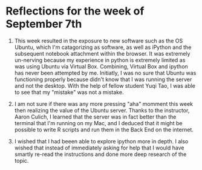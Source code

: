 Reflections for the week of September 7th
===========================================================================================================================

1) This week resulted in the exposure to new software such as the OS Ubuntu, which I'm catagorizing as software, as well as
iPython and the subsequent notebook attachment within the browser. It was extremely un-nerving because my experience in python
is extremely limited as was using Ubuntu via Virtual Box. Combining, Virtual Box and ipython has never been attempted by me. 
Initiatly, I was no sure that Ubuntu was functioning properly because didn't know that I was running the server and not the 
desktop. With the help of fellow student Yuqi Tao, I was able to see that my "mistake" was not a mistake.

2) I am not sure if there was any more pressing "aha" momment this week then realizing the value of the Ubuntu server. Thanks
to the instructor, Aaron Culich, I learned that the server was in fact better than the terminal that I'm running on my Mac, and
I deduced that it might be possible to write R scripts and run them in the Back End on the internet.

3) I wished that I had beeen able to explore ipython more in depth. I also wished that instead of immediately asking for help
that I would have smartly re-read the instructions and done more deep research of the topic.
